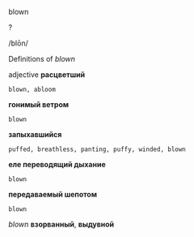 blown

?

/blōn/

Definitions of _blown_

adjective
**расцветший**

    blown, abloom
**гонимый ветром**

    blown
**запыхавшийся**

    puffed, breathless, panting, puffy, winded, blown
**еле переводящий дыхание**

    blown
**передаваемый шепотом**

    blown

_blown_
**взорванный**, **выдувной**
